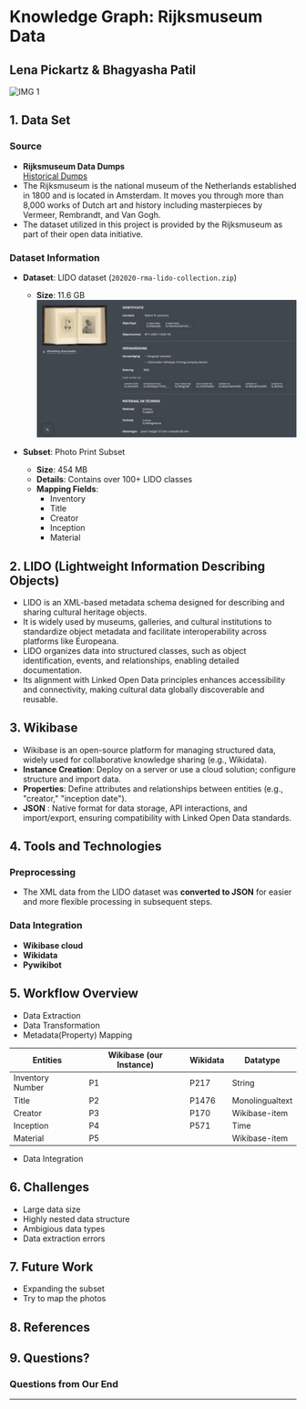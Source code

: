 # Knowledge Graph: Rijksmuseum Data
## Lena Pickartz & Bhagyasha Patil
![IMG 1](Rijksmuseum_Amsterdam.jpg)



## 1. Data Set

### Source
- **Rijksmuseum Data Dumps**  
  [Historical Dumps](https://data.rijksmuseum.nl/docs/data-dumps/historical-dumps)
- The Rijksmuseum is the national museum of the Netherlands established in 1800 and is located in Amsterdam. It moves you through more than 8,000 works of Dutch art and history including masterpieces by Vermeer, Rembrandt, and Van Gogh.
- The dataset utilized in this project is provided by the Rijksmuseum as part of their open data initiative.

### Dataset Information
- **Dataset**: LIDO dataset (`202020-rma-lido-collection.zip`)  
  - **Size**: 11.6 GB
![IMG 2](Rijksmuseum_database.jpg)

- **Subset**: Photo Print Subset  
  - **Size**: 454 MB  
  - **Details**: Contains over 100+ LIDO classes  
  - **Mapping Fields**:
      - Inventory
      - Title
      - Creator
      - Inception
      - Material

  

## 2. LIDO (Lightweight Information Describing Objects)
- LIDO is an XML-based metadata schema designed for describing and sharing cultural heritage objects.
- It is widely used by museums, galleries, and cultural institutions to standardize object metadata and facilitate interoperability across platforms like Europeana.
- LIDO organizes data into structured classes, such as object identification, events, and relationships, enabling detailed documentation.
- Its alignment with Linked Open Data principles enhances accessibility and connectivity, making cultural data globally discoverable and reusable.

## 3. Wikibase
 - Wikibase is an open-source platform for managing structured data, widely used for collaborative knowledge sharing (e.g., Wikidata).
  - **Instance Creation**: Deploy on a server or use a cloud solution; configure structure and import data.
  - **Properties**: Define attributes and relationships between entities (e.g., "creator," "inception date").
  - **JSON** : Native format for data storage, API interactions, and import/export, ensuring compatibility with Linked Open Data standards.

## 4. Tools and Technologies

### Preprocessing
- The XML data from the LIDO dataset was **converted to JSON** for easier and more flexible processing in subsequent steps.

### Data Integration
- **Wikibase cloud**  
- **Wikidata**  
- **Pywikibot**

## 5. Workflow Overview
- Data Extraction
- Data Transformation
- Metadata(Property) Mapping
  
| Entities        | Wikibase (our Instance)| Wikidata             | Datatype        |
|-----------------|------------------------|----------------------|-----------------|
| Inventory Number| P1                     | P217                 | String          |
| Title           | P2                     | P1476                | Monolingualtext |
| Creator         | P3                     | P170                 | Wikibase-item   |
| Inception       | P4                     | P571                 | Time            |
| Material        | P5                     |                      | Wikibase-item   |

- Data Integration

## 6. Challenges
 - Large data size
 - Highly nested data structure
 - Ambigious data types
 - Data extraction errors

## 7. Future Work
- Expanding the subset
- Try to map the photos
  

## 8. References



## 9. Questions?

### Questions from Our End


---



